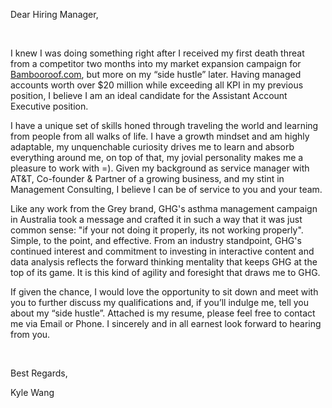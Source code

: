 Dear Hiring Manager,

<br>

I knew I was doing something right after I received my first death threat from a competitor two months into my market expansion campaign for [Bambooroof.com](http://www.bambooroof.com), but more on my “side hustle” later.  Having managed accounts worth over $20 million while exceeding all KPI in my previous position, I believe I am an ideal candidate for the Assistant Account Executive position.

I have a unique set of skills honed through traveling the world and learning from people from all walks of life. I have a growth mindset and am highly adaptable, my unquenchable curiosity drives me to learn and absorb everything around me, on top of that, my jovial personality makes me a pleasure to work with =). Given my background as service manager with AT&T, Co-founder & Partner of a growing business, and my stint in Management Consulting, I believe I can be of service to you and your team.

Like any work from the Grey brand, GHG's  asthma management  campaign in Australia took a message and crafted it in such a way that it was just common sense: "if your not doing it properly, its not working properly". Simple, to the point, and effective. From an industry standpoint, GHG's continued interest and commitment to investing in interactive content and data analysis reflects the forward thinking mentality that keeps GHG at the top of its game. It is this kind of agility and foresight that draws me to GHG.

If given the chance, I would love the opportunity to sit down and meet with you to further discuss my qualifications and, if you’ll indulge me, tell you about my “side hustle”. Attached is my resume, please feel free to contact me via Email or Phone.  I sincerely and in all earnest look forward to hearing from you.


<br>

Best Regards,

Kyle Wang
